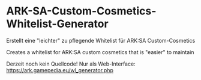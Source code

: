 # ARK-SA-Custom-Cosmetics-Whitelist-Generator
Erstellt eine "leichter" zu pflegende Whitelist für ARK:SA Custom-Cosmetics

Creates a whitelist for ARK:SA custom cosmetics that is "easier" to maintain

Derzeit noch kein Quellcode! Nur als Web-Interface: https://ark.gamepedia.eu/wl_generator.php

